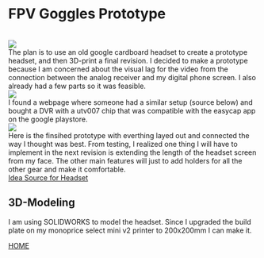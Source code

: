 
# FPV Goggles Prototype
<br>
<img src="{{ "/pictures/goggleparts.jpg?raw=true" | prepend: site.baseurl }}" />
<br>
The plan is to use an old google cardboard headset to create a prototype headset,
and then 3D-print a final revision. I decided to make a prototype because I am concerned
about the visual lag for the video from the connection between the analog receiver
and my digital phone screen. I also already had a few parts so it was feasible.
<br>
<img src="{{ "/pictures/blockgoggles.png?raw=true" | prepend: site.baseurl }}" />
<br>
I found a webpage where someone had a similar setup (source below) and bought a DVR
with a utv007 chip that was compatible with the easycap app on the google playstore.
<br>
<img src="{{ "/pictures/gogglepics.jpg?raw=true" | prepend: site.baseurl }}" />
<br>
Here is the finsihed prototype with everthing layed out and connected the way I
thought was best. From testing, I realized one thing I will have to implement in the next revision is extending the length of the headset screen from my face. The other main
features will just to add holders for all the other gear and make it comfortable.
<br><a href="http://copterwars.com/blog/?p=64">Idea Source for Headset</a>

## 3D-Modeling

I am using SOLIDWORKS to model the headset. Since I upgraded the build plate on my
monoprice select mini v2 printer to 200x200mm I can make it.



<a href="http://mitchellstride.com/">HOME</a>
